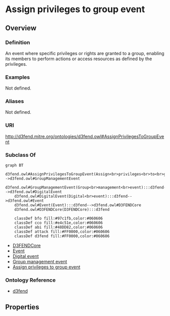 # Assign privileges to group event

## Overview

### Definition
An event where specific privileges or rights are granted to a group, enabling its members to perform actions or access resources as defined by the privileges.

### Examples
Not defined.

### Aliases
Not defined.

### URI
http://d3fend.mitre.org/ontologies/d3fend.owl#AssignPrivilegesToGroupEvent

### Subclass Of
```mermaid
graph BT
    d3fend.owl#AssignPrivilegesToGroupEvent(Assign<br>privileges<br>to<br>group<br>event):::d3fend-->d3fend.owl#GroupManagementEvent
    d3fend.owl#GroupManagementEvent(Group<br>management<br>event):::d3fend-->d3fend.owl#DigitalEvent
    d3fend.owl#DigitalEvent(Digital<br>event):::d3fend-->d3fend.owl#Event
    d3fend.owl#Event(Event):::d3fend-->d3fend.owl#D3FENDCore
    d3fend.owl#D3FENDCore(D3FENDCore):::d3fend
    
    classDef bfo fill:#97c1fb,color:#060606
    classDef cco fill:#e4c51e,color:#060606
    classDef abi fill:#48DD82,color:#060606
    classDef attack fill:#FF0000,color:#060606
    classDef d3fend fill:#FF0000,color:#060606
```

- [D3FENDCore](/docs/ontology/reference/model/D3FENDCore/D3FENDCore.md)
- [Event](/docs/ontology/reference/model/D3FENDCore/Event/Event.md)
- [Digital event](/docs/ontology/reference/model/D3FENDCore/Event/Digital%20event/Digital%20event.md)
- [Group management event](/docs/ontology/reference/model/D3FENDCore/Event/Digital%20event/Group%20management%20event/Group%20management%20event.md)
- [Assign privileges to group event](/docs/ontology/reference/model/D3FENDCore/Event/Digital%20event/Group%20management%20event/Assign%20privileges%20to%20group%20event/Assign%20privileges%20to%20group%20event.md)


### Ontology Reference
- [d3fend](http://d3fend.mitre.org/ontologies/d3fend.owl#)

## Properties
